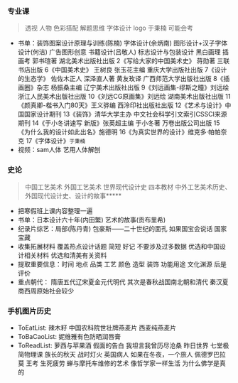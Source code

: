 ### 专业课
> 透视 人物 色彩搭配 解题思维 字体设计 logo
> 于秉楠 可能会考
- 书单：装饰图案设计原理与训练(陈楠) 字体设计(余炳南) 图形设计+汉子字体设计(何洁) 广告图形创意 书籍设计(吕敬人) 标志设计与包装设计 黑白画理 插画考 郭书瑄著 湖北美术出版社出版
2《写给大家的中国美术史》 蒋勋著 三联书店出版
6《中国美术史》 王树良 张玉花主编 重庆大学出版社出版
7《设计的生态学》 佐佐木正人 深泽直人著 黄友玫译 广西师范大学出版社出版
8《插画圈》杂志 杨振桑主编 辽宁美术出版社出版
9《刘远画集-缪斯之瞳》刘远绘 浙江人民美术出版社出版
10《刘远CG原画集》刘远绘 湖南美术出版社出版
11《颜真卿-楷书入门80天》王义骅编 西泠印社出版社出版
12《艺术与设计》中国国家设计期刊
13《装饰》清华大学主办 中文社会科学引文索引CSSCI来源期刊
14《于小冬讲速写 新版》张英超主编 于小冬著 万卷出版公司出版
15《为什么我的设计如此出名》施德明
16《为真实世界的设计》维克多·帕帕奈克
17《字体设计》`于秉楠`
- 视频：sam人体 艺用人体解刨

### 史论
> 中国工艺美术 外国工艺美术 世界现代设计史
> 四本教材 中外工艺美术历史、外国现代设计史、设计的故事*****
- 把寒假班上课内容整理一遍
- 书单：日本设计六十年(内田繁) 艺术的故事(贡布里希)
- 纪录片综艺：局部(陈丹青) 包豪斯——二十世纪的面孔 如果国宝会说话 国家宝藏
- 收集拓展材料 覆盖热点设计话题 简短 好记 不要涉及过多数据 优选和中国设计相关材料 优选和清美有关资料
- 提取重要信息：时间 地点 品类 工艺 颜色 造型 装饰 功能用途 文化渊源 后是评价
- 重点朝代： 隋唐五代辽宋夏金元代明代  其次是春秋战国南北朝和清代 秦汉夏商西周原始社会较少

### 手机图片历史
- ToEatList: 辣木籽 中国农科院世壮牌燕麦片 西麦纯燕麦片
- ToBaCaoList: 妮维雅有色防晒润唇膏 
- ToReadList: 萝西与苹果酒 假面的告白 我坦言我曾历尽沧桑 昨日世界 七堂极简物理课 族长的秋天 战时灯火 英国病人 如果在冬夜，一个旅人 佩德罗巴拉莫 王考 生死疲劳 蝉与摩托车维修的艺术 像哲学家一样生活 为什么佛学是真的 

